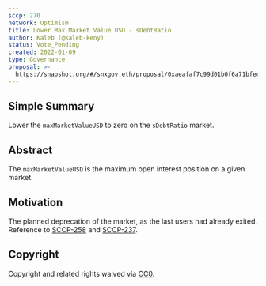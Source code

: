 ```yaml
---
sccp: 270
network: Optimism
title: Lower Max Market Value USD - sDebtRatio
author: Kaleb (@kaleb-keny)
status: Vote_Pending
created: 2022-01-09
type: Governance
proposal: >-
  https://snapshot.org/#/snxgov.eth/proposal/0xaeafaf7c99d01b0f6a71bfec09777b9bd1179d24137b6011425db32b27d058eb
---
```


<!--You can leave these HTML comments in your merged SCCP and delete the visible duplicate text guides, they will not appear and may be helpful to refer to if you edit it again. This is the suggested template for new SCCPs. Note that an SCCP number will be assigned by an editor. When opening a pull request to submit your SCCP, please use an abbreviated title in the filename, `sccp-draft_title_abbrev.md`. The title should be 44 characters or less.-->

## Simple Summary

<!--"If you can't explain it simply, you don't understand it well enough." Provide a simplified and layman-accessible explanation of the SCCP.-->

Lower the `maxMarketValueUSD` to zero on the `sDebtRatio` market.

## Abstract

<!--A short (~200 word) description of the variable change proposed.-->

The `maxMarketValueUSD` is the maximum open interest position on a given market.
 

## Motivation

<!--The motivation is critical for SCCPs that want to update variables within Synthetix. It should clearly explain why the existing variable is not incentive aligned. SCCP submissions without sufficient motivation may be rejected outright.-->

The planned deprecation of the market, as the last users had already exited. Reference to [SCCP-258](https://sips.synthetix.io/sccp/sccp-258/) and [SCCP-237](https://sips.synthetix.io/sccp/sccp-237/).

## Copyright

Copyright and related rights waived via [CC0](https://creativecommons.org/publicdomain/zero/1.0/).
